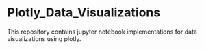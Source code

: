 # Plotly_Data_Visualizations
This repository contains jupyter notebook implementations for data visualizations using plotly. 
